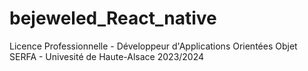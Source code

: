 # bejeweled_React_native
Licence Professionnelle - Développeur d'Applications Orientées Objet SERFA - Univesité de Haute-Alsace 2023/2024
